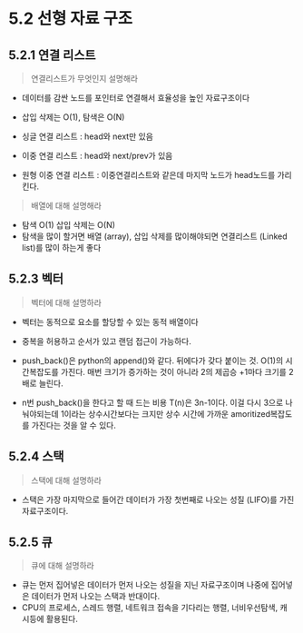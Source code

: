# 5.2 선형 자료 구조 

## 5.2.1 연결 리스트 

> 연결리스트가 무엇인지 설명해라 

- 데이터를 감싼 노드를 포인터로 연결해서 효율성을 높인 자료구조이다
- 삽입 삭제는 O(1), 탐색은 O(N)

- 싱글 연결 리스트 : head와 next만 있음 
- 이중 연결 리스트 : head와 next/prev가 있음 
- 원형 이중 연결 리스트 : 이중연결리스트와 같은데 마지막 노드가 head노드를 가리킨다. 


> 배열에 대해 설명해라 

- 탐색 O(1) 삽입 삭제는 O(N)
- 탐색을 많이 할거면 배열 (array), 삽입 삭제를 많이해야되면 연결리스트 (Linked list)를 많이 하는게 좋다 

## 5.2.3 벡터 

> 벡터에 대해 설명하라 

- 벡터는 동적으로 요소를 할당할 수 있는 동적 배열이다 
- 중복을 허용하고 순서가 있고 랜덤 접근이 가능하다. 
- push_back()은 python의 append()와 같다. 뒤에다가 갖다 붙이는 것. O(1)의 시간복잡도를 가진다. 매번 크기가 증가하는 것이 아니라 2의 제곱승 +1마다 크기를 2배로 늘린다. 

- n번 push_back()을 한다고 할 때 드는 비용 T(n)은 3n-1이다. 이걸 다시 3으로 나눠야되는데 1이라는 상수시간보다는 크지만 상수 시간에 가까운 amoritized복잡도를 가진다는 것을 알 수 있다. 

## 5.2.4 스택 

> 스택에 대해 설명하라 

- 스택은 가장 마지막으로 들어간 데이터가 가장 첫번째로 나오는 성질 (LIFO)를 가진 자료구조이다. 



## 5.2.5 큐 

> 큐에 대해 설명하라 

- 큐는 먼저 집어넣은 데이터가 먼저 나오는 성질을 지닌 자료구조이며 나중에 집어넣은 데이터가 먼저 나오는 스택과 반대이다. 
- CPU의 프로세스, 스레드 행렬, 네트워크 접속을 기다리는 행렬, 너비우선탐색, 캐시등에 활용된다.
